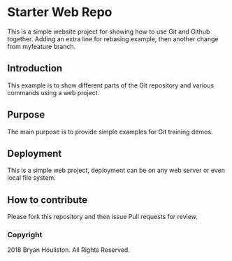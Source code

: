 # Starter Web Repo
This is a simple website project for showing how to use Git and Github together.
Adding an extra line for rebasing example, then another change from myfeature branch.

## Introduction
This example is to show different parts of the Git repository and various commands using a web project.

## Purpose
The main purpose is to provide simple examples for Git training demos.

## Deployment
This is a simple web project, deployment can be on any web server or even local file system.

## How to contribute
Please fork this repository and then issue Pull requests for review.

### Copyright
2018 Bryan Houliston. All Rights Reserved.